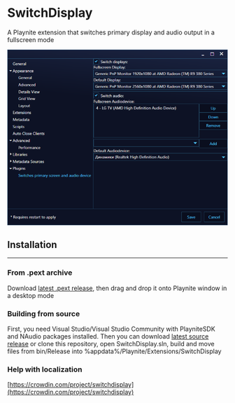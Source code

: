 # SwitchDisplay
A Playnite extension that switches primary display and audio output in a fullscreen mode

![Settings](settings.png)
## Installation
------
### From .pext archive
Download [latest .pext release](https://github.com/konnogatto/SwitchDisplay/releases/latest), then drag and drop it onto Playnite window in a desktop mode
### Building from source
First, you need Visual Studio/Visual Studio Community with PlayniteSDK and NAudio packages installed. Then you can download [latest source release](https://github.com/konnogatto/SwitchDisplay/releases/latest) or clone this repository, open SwitchDisplay.sln, build and move files from bin/Release into %appdata%/Playnite/Extensions/SwitchDisplay

### Help with localization

[https://crowdin.com/project/switchdisplay](https://crowdin.com/project/switchdisplay)